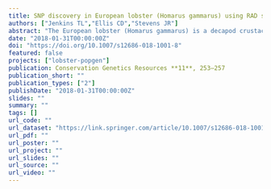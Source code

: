 ```yaml
---
title: SNP discovery in European lobster (Homarus gammarus) using RAD sequencing
authors: ["Jenkins TL","Ellis CD","Stevens JR"]
abstract: "The European lobster (Homarus gammarus) is a decapod crustacean with a high market value and therefore their fisheries are of major importance to the economies they support. However, over-exploitation has led to profound stock declines in some regions such as Scandinavia and the Mediterranean. To manage this resource sustainably, knowledge of population structure and connectivity is crucial to inform management about dispersal, recruitment, stock identification and food traceability. We used restriction-site associated DNA sequencing to develop novel SNP markers from 55 individuals encompassing much of the species range; SNPs were quality filtered, ranked using F-statistics and the top 96 SNPs adequate for primer design were retained. SNP markers were developed with the aim of maximising the power to detect genetic differentiation between: (i) Atlantic and Mediterranean lobsters and (ii) Atlantic lobsters. This panel of SNPs provides a useful resource for future studies of population genetic structure and assignment in H. gammarus."
date: "2018-01-31T00:00:00Z"
doi: "https://doi.org/10.1007/s12686-018-1001-8"
featured: false
projects: ["lobster-popgen"]
publication: Conservation Genetics Resources **11**, 253–257
publication_short: ""
publication_types: ["2"]
publishDate: "2018-01-31T00:00:00Z"
slides: ""
summary: ""
tags: []
url_code: ""
url_dataset: "https://link.springer.com/article/10.1007/s12686-018-1001-8#Sec1"
url_pdf: ""
url_poster: ""
url_project: ""
url_slides: ""
url_source: ""
url_video: ""
---
```


